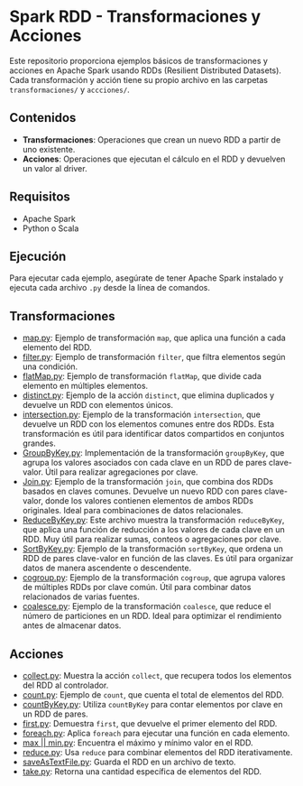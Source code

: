 # Spark RDD - Transformaciones y Acciones

Este repositorio proporciona ejemplos básicos de transformaciones y acciones en Apache Spark usando RDDs (Resilient Distributed Datasets). Cada transformación y acción tiene su propio archivo en las carpetas `transformaciones/` y `accciones/`.

## Contenidos
- **Transformaciones**: Operaciones que crean un nuevo RDD a partir de uno existente.
- **Acciones**: Operaciones que ejecutan el cálculo en el RDD y devuelven un valor al driver.

## Requisitos
- Apache Spark
- Python o Scala

## Ejecución
Para ejecutar cada ejemplo, asegúrate de tener Apache Spark instalado y ejecuta cada archivo `.py` desde la línea de comandos.

## Transformaciones
- [map.py](transformaciones/map.py): Ejemplo de transformación `map`, que aplica una función a cada elemento del RDD.
- [filter.py](transformaciones/filter.py): Ejemplo de transformación `filter`, que filtra elementos según una condición.
- [flatMap.py](transformaciones/flatMap.py): Ejemplo de transformación `flatMap`, que divide cada elemento en múltiples elementos.
- [distinct.py](transformaciones/Distinc.py): Ejemplo de la acción `distinct`, que elimina duplicados y devuelve un RDD con elementos únicos.
- [intersection.py](transformaciones/intersection.py): Ejemplo de la transformación `intersection`, que devuelve un RDD con los elementos comunes entre dos RDDs. Esta transformación es útil para identificar datos compartidos en conjuntos grandes.
- [GroupByKey.py](transformaciones/GroupByKey.py): Implementación de la transformación `groupByKey`, que agrupa los valores asociados con cada clave en un RDD de pares clave-valor. Útil para realizar agregaciones por clave.
- [Join.py](transformaciones/Join.py): Ejemplo de la transformación `join`, que combina dos RDDs basados en claves comunes. Devuelve un nuevo RDD con pares clave-valor, donde los valores contienen elementos de ambos RDDs originales. Ideal para combinaciones de datos relacionales.
- [ReduceByKey.py](transformaciones/ReduceByKey.py): Este archivo muestra la transformación `reduceByKey`, que aplica una función de reducción a los valores de cada clave en un RDD. Muy útil para realizar sumas, conteos o agregaciones por clave.
- [SortByKey.py](transformaciones/SortByKey.py): Ejemplo de la transformación `sortByKey`, que ordena un RDD de pares clave-valor en función de las claves. Es útil para organizar datos de manera ascendente o descendente.
- [cogroup.py](transformaciones/cogroup.py): Ejemplo de la transformación `cogroup`, que agrupa valores de múltiples RDDs por clave común. Útil para combinar datos relacionados de varias fuentes.
- [coalesce.py](transformaciones/coalesce.py): Ejemplo de la transformación `coalesce`, que reduce el número de particiones en un RDD. Ideal para optimizar el rendimiento antes de almacenar datos. 


## Acciones

- [collect.py](Acciones/collect.py): Muestra la acción `collect`, que recupera todos los elementos del RDD al controlador.
- [count.py](Acciones/count.py): Ejemplo de `count`, que cuenta el total de elementos del RDD.
- [countByKey.py](Acciones/countByKey.py): Utiliza `countByKey` para contar elementos por clave en un RDD de pares.
- [first.py](Acciones/first.py): Demuestra `first`, que devuelve el primer elemento del RDD.
- [foreach.py](Acciones/foreach.py): Aplica `foreach` para ejecutar una función en cada elemento.
- [max || min.py](Acciones/max_min.py): Encuentra el máximo y mínimo valor en el RDD.
- [reduce.py](Acciones/reduce.py): Usa `reduce` para combinar elementos del RDD iterativamente.
- [saveAsTextFile.py](Acciones/saveAsTextFile.py): Guarda el RDD en un archivo de texto.
- [take.py](Acciones/take.py): Retorna una cantidad específica de elementos del RDD.


